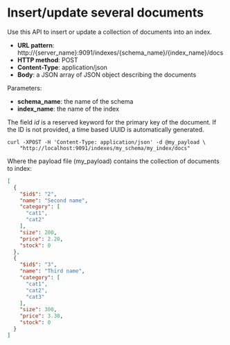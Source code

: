 # Insert/update several documents

Use this API to insert or update a collection of documents into an index.

* **URL pattern**: http://{server_name}:9091/indexes/{schema_name}/{index_name}/docs
* **HTTP method**: POST
* **Content-Type**: application/json
* **Body**: a JSON array of JSON object describing the documents

Parameters:

* **schema_name**: the name of the schema
* **index_name**: the name of the index

The field $id$ is a reserved keyword for the primary key of the document.
If the ID is not provided, a time based UUID is automatically generated.

```shell
curl -XPOST -H 'Content-Type: application/json' -d @my_payload \
    "http://localhost:9091/indexes/my_schema/my_index/docs"
```

Where the payload file (my_payload) contains the collection of documents to index:

```json
[
  {
    "$id$": "2",
    "name": "Second name",
    "category": [
      "cat1",
      "cat2"
    ],
    "size": 200,
    "price": 2.20,
    "stock": 0
  },
  {
    "$id$": "3",
    "name": "Third name",
    "category": [
      "cat1",
      "cat2",
      "cat3"
    ],
    "size": 300,
    "price": 3.30,
    "stock": 0
  }
]
```